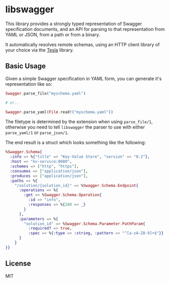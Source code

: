 # libswagger

This library provides a strongly typed representation of Swagger specification documents,
and an API for parsing to that representation from YAML or JSON, from a path or from a binary.

It automatically resolves remote schemas, using an HTTP client library of your choice via the
[Tesla](https://github.com/teamon/tesla) library.

## Basic Usage

Given a simple Swagger specification in YAML form, you can generate it's representation like so:

```elixir
Swagger.parse_file("myschema.yaml")

# or..

Swagger.parse_yaml(File.read!("myschema.yaml"))
```

The filetype is determined by the extension when using `parse_file/1`, otherwise you need to tell
`libswagger` the parser to use with either `parse_yaml/1` or `parse_json/1`.

The end result is a struct which looks something like the following:

```elixir
%Swagger.Schema{
  :info => %{"title" => "Key-Value Store", "version" => "0.2"},
  :host => "kv-service:8080",
  :schemes => ["http", "https"],
  :consumes => ["application/json"],
  :produces => ["application/json"],
  :paths => %{
    "/solution/{solution_id}" => %Swagger.Schema.Endpoint{
      :operations => %{
        :get => %Swagger.Schema.Operation{
          :id => "info",
          :responses => %{200 => _}
        }
      },
      :parameters => %{
        "solution_id" => %Swagger.Schema.Parameter.PathParam{
          :required? => true, 
          :spec => %{:type => :string, :pattern => "^[a-zA-Z0-9]+$"}}
      }
    }
}}
```

## License

MIT
